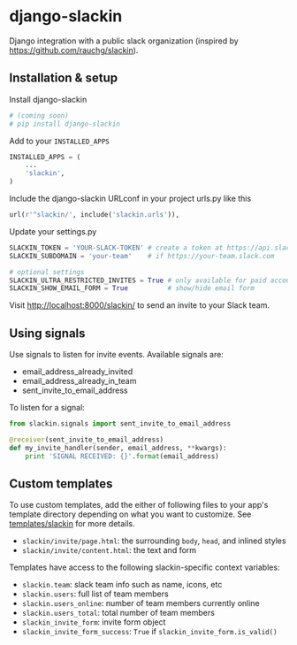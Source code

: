 # django-slackin

Django integration with a public slack organization (inspired by https://github.com/rauchg/slackin).


## Installation & setup

Install django-slackin

```bash
# (coming soon)
# pip install django-slackin
```

Add to your `INSTALLED_APPS`

```python
INSTALLED_APPS = (
    ...
    'slackin',
)
```

Include the django-slackin URLconf in your project urls.py like this

```python
url(r'^slackin/', include('slackin.urls')),
```

Update your settings.py

```python
SLACKIN_TOKEN = 'YOUR-SLACK-TOKEN' # create a token at https://api.slack.com/web
SLACKIN_SUBDOMAIN = 'your-team'    # if https://your-team.slack.com

# optional settings
SLACKIN_ULTRA_RESTRICTED_INVITES = True # only available for paid accounts
SLACKIN_SHOW_EMAIL_FORM = True          # show/hide email form
```

Visit [http://localhost:8000/slackin/](http://localhost:8000/slackin/) to send an invite to your Slack team.


## Using signals

Use signals to listen for invite events. Available signals are:
- email_address_already_invited
- email_address_already_in_team
- sent_invite_to_email_address

To listen for a signal:

```python
from slackin.signals import sent_invite_to_email_address

@receiver(sent_invite_to_email_address)
def my_invite_handler(sender, email_address, **kwargs):
    print 'SIGNAL RECEIVED: {}'.format(email_address)
```

## Custom templates

To use custom templates, add the either of following files to your app's template directory depending on what you want to customize. See [templates/slackin](https://github.com/brilliantorg/django-slackin/tree/master/slackin/templates/slackin) for more details.
- `slackin/invite/page.html`: the surrounding `body`, `head`, and inlined styles
- `slackin/invite/content.html`: the text and form

Templates have access to the following slackin-specific context variables:
- `slackin.team`: slack team info such as name, icons, etc
- `slackin.users`: full list of team members
- `slackin.users_online`: number of team members currently online
- `slackin.users_total`: total number of team members
- `slackin_invite_form`: invite form object
- `slackin_invite_form_success`: `True` if `slackin_invite_form.is_valid()`
